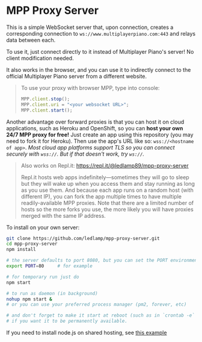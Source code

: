 # MPP Proxy Server
This is a simple WebSocket server that, upon connection, creates a corresponding connection to `ws://www.multiplayerpiano.com:443` and relays data between each.

To use it, just connect directly to it instead of Multiplayer Piano's server! No client modification needed.

It also works in the browser, and you can use it to indirectly connect to the official Multiplayer Piano server from a different website.

> To use your proxy with browser MPP, type into console:
> ```js
> MPP.client.stop();
> MPP.client.uri = "<your websocket URL>";
> MPP.client.start();
> ```

Another advantage over forward proxies is that you can host it on cloud applications, such as Heroku and OpenShift, so you can **host your own 24/7 MPP proxy for free!** Just create an app using this repository (you may need to fork it for Heroku). Then use the app's URL like so: `wss://<hostname of app>`.
*Most cloud app platforms support TLS so you can connect securely with `wss://`. But if that doesn't work, try `ws://`.*

> Also works on Repl.it: https://repl.it/@ledlamp89/mpp-proxy-server
> 
> Repl.it hosts web apps indefinitely—sometimes they will go to sleep but they will wake up when you access them and stay running as long as you use them. And because each app runs on a random host (with different IP), you can fork the app multiple times to have multiple readily-available MPP proxies. Note that there are a limited number of hosts so the more forks you use, the more likely you will have proxies merged with the same IP address.

To install on your own server:
```sh
git clone https://github.com/ledlamp/mpp-proxy-server.git
cd mpp-proxy-server
npm install

# the server defaults to port 8080, but you can set the PORT environment variable
export PORT=80     # for example

# for temporary run just do
npm start

# to run as daemon (in background)
nohup npm start &
# or you can use your preferred process manager (pm2, forever, etc)

# and don't forget to make it start at reboot (such as in `crontab -e` or with `pm2 startup`)
# if you want it to be permanently available.
```

If you need to install node.js on shared hosting, see [this example](https://gist.github.com/ledlamp/6602505c520e7434d06239a72204091d)
